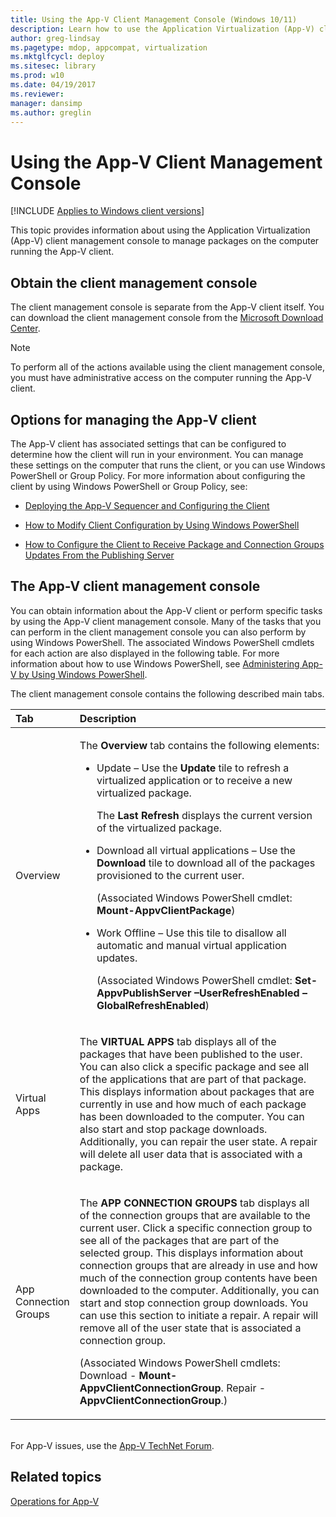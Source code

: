 ```yaml
---
title: Using the App-V Client Management Console (Windows 10/11)
description: Learn how to use the Application Virtualization (App-V) client management console to manage packages on the computer running the App-V client.
author: greg-lindsay
ms.pagetype: mdop, appcompat, virtualization
ms.mktglfcycl: deploy
ms.sitesec: library
ms.prod: w10
ms.date: 04/19/2017
ms.reviewer: 
manager: dansimp
ms.author: greglin
---
```



# Using the App-V Client Management Console

[!INCLUDE [Applies to Windows client versions](../includes/applies-to-windows-client-versions.md)]

This topic provides information about using the Application Virtualization (App-V) client management console to manage packages on the computer running the App-V client.

## Obtain the client management console

The client management console is separate from the App-V client itself. You can download the client management console from the [Microsoft Download Center](https://www.microsoft.com/download/details.aspx?id=41186).

> [!NOTE]
> To perform all of the actions available using the client management console, you must have administrative access on the computer running the App-V client.

## Options for managing the App-V client

The App-V client has associated settings that can be configured to determine how the client will run in your environment. You can manage these settings on the computer that runs the client, or you can use Windows PowerShell or Group Policy. For more information about configuring the client by using Windows PowerShell or Group Policy, see:

- [Deploying the App-V Sequencer and Configuring the Client](appv-deploying-the-appv-sequencer-and-client.md)

- [How to Modify Client Configuration by Using Windows PowerShell](appv-modify-client-configuration-with-powershell.md)

- [How to Configure the Client to Receive Package and Connection Groups Updates From the Publishing Server](appv-configure-the-client-to-receive-updates-from-the-publishing-server.md) 

## <a href="" id="the-app-v-5-1-client-management-console-"></a>The App-V client management console

You can obtain information about the App-V client or perform specific tasks by using the App-V client management console. Many of the tasks that you can perform in the client management console you can also perform by using Windows PowerShell. The associated Windows PowerShell cmdlets for each action are also displayed in the following table. For more information about how to use Windows PowerShell, see [Administering App-V by Using Windows PowerShell](appv-administering-appv-with-powershell.md).

The client management console contains the following described main tabs.

<table>
<colgroup>
<col width="20%" />
<col width="80%" />
</colgroup>
<thead>
<tr class="header">
<th align="left">Tab</th>
<th align="left">Description</th>
</tr>
</thead>
<tbody>
<tr class="odd">
<td align="left"><p>Overview</p></td>
<td align="left"><p>The <strong>Overview</strong> tab contains the following elements:</p>
<ul>
<li><p>Update – Use the <strong>Update</strong> tile to refresh a virtualized application or to receive a new virtualized package.</p>
<p>The <strong>Last Refresh</strong> displays the current version of the virtualized package.</p></li>
<li><p>Download all virtual applications – Use the <strong>Download</strong> tile to download all of the packages provisioned to the current user.</p>
<p>(Associated Windows PowerShell cmdlet: <strong>Mount-AppvClientPackage</strong>)</p>
<p></p></li>
<li><p>Work Offline – Use this tile to disallow all automatic and manual virtual application updates.</p>
<p>(Associated Windows PowerShell cmdlet: <strong>Set-AppvPublishServer –UserRefreshEnabled –GlobalRefreshEnabled</strong>)</p></li>
</ul></td>
</tr>
<tr class="even">
<td align="left"><p>Virtual Apps</p></td>
<td align="left"><p>The <strong>VIRTUAL APPS</strong> tab displays all of the packages that have been published to the user. You can also click a specific package and see all of the applications that are part of that package. This displays information about packages that are currently in use and how much of each package has been downloaded to the computer. You can also start and stop package downloads. Additionally, you can repair the user state. A repair will delete all user data that is associated with a package.</p>
<p></p></td>
</tr>
<tr class="odd">
<td align="left"><p>App Connection Groups</p></td>
<td align="left"><p>The <strong>APP CONNECTION GROUPS</strong> tab displays all of the connection groups that are available to the current user. Click a specific connection group to see all of the packages that are part of the selected group. This displays information about connection groups that are already in use and how much of the connection group contents have been downloaded to the computer. Additionally, you can start and stop connection group downloads. You can use this section to initiate a repair. A repair will remove all of the user state that is associated a connection group.</p>
<p>(Associated Windows PowerShell cmdlets: Download - <strong>Mount-AppvClientConnectionGroup</strong>. Repair -<strong>AppvClientConnectionGroup</strong>.)</p>
<p></p></td>
</tr>
</tbody>
</table>




<br>For App-V issues, use the [App-V TechNet Forum](https://social.technet.microsoft.com/Forums/en-US/home?forum=mdopappv).

## Related topics

[Operations for App-V](appv-operations.md)

